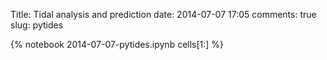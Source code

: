 Title: Tidal analysis and prediction
date:  2014-07-07 17:05
comments: true
slug: pytides

{% notebook 2014-07-07-pytides.ipynb cells[1:] %}
